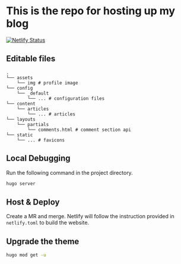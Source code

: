 # This is the repo for hosting up my blog

[![Netlify Status](https://api.netlify.com/api/v1/badges/3ad983c6-0f65-45eb-8205-3a0a54562891/deploy-status)](https://app.netlify.com/sites/hengdashi/deploys)

## Editable files

```text
.
└── assets
    └── img # profile image
└── config
    └── _default
        └── ... # configuration files
└── content
    └── articles
        └── ... # articles
└── layouts
    └── partials
        └── comments.html # comment section api
└── static
    └── ... # favicons
```

## Local Debugging

Run the following command in the project directory.
```bash
hugo server
```

## Host & Deploy

Create a MR and merge.
Netlify will follow the instruction provided in `netlify.toml` to build the website.

## Upgrade the theme

```bash
hugo mod get -u
```

